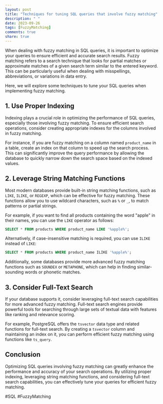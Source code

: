 ```yaml
---
layout: post
title: "Techniques for tuning SQL queries that involve fuzzy matching"
description: " "
date: 2023-09-26
tags: [FuzzyMatching]
comments: true
share: true
---
```


When dealing with fuzzy matching in SQL queries, it is important to optimize your queries to ensure efficient and accurate search results. Fuzzy matching refers to a search technique that looks for partial matches or approximate matches of a given search term similar to the entered keyword. This can be particularly useful when dealing with misspellings, abbreviations, or variations in data entry.

Here, we will explore some techniques to tune your SQL queries when implementing fuzzy matching.

## 1. Use Proper Indexing

Indexing plays a crucial role in optimizing the performance of SQL queries, especially those involving fuzzy matching. To ensure efficient search operations, consider creating appropriate indexes for the columns involved in fuzzy matching.

For instance, if you are fuzzy matching on a column named `product_name` in a table, create an index on that column to speed up the search process. This can significantly improve the query performance by allowing the database to quickly narrow down the search space based on the indexed values.

## 2. Leverage String Matching Functions

Most modern databases provide built-in string matching functions, such as `LIKE`, `ILIKE`, or `REGEXP`, which can be effective for fuzzy matching. These functions allow you to use wildcard characters, such as `%` or `_`, to match patterns or partial strings.

For example, if you want to find all products containing the word "apple" in their names, you can use the `LIKE` operator as follows:

```sql
SELECT * FROM products WHERE product_name LIKE '%apple%';
```

Alternatively, if case-insensitive matching is required, you can use `ILIKE` instead of `LIKE`:

```sql
SELECT * FROM products WHERE product_name ILIKE '%apple%';
```

Additionally, some databases provide more advanced fuzzy matching functions such as `SOUNDEX` or `METAPHONE`, which can help in finding similar-sounding words or phonetic matches.

## 3. Consider Full-Text Search

If your database supports it, consider leveraging full-text search capabilities for more advanced fuzzy matching. Full-text search engines provide powerful tools for searching through large sets of textual data with features like ranking and relevance scoring.

For example, PostgreSQL offers the `tsvector` data type and related functions for full-text search. By creating a `tsvector` column and maintaining an index on it, you can perform efficient fuzzy matching using functions like `ts_query`.

## Conclusion

Optimizing SQL queries involving fuzzy matching can greatly enhance the performance and accuracy of your search operations. By utilizing proper indexing, leveraging string matching functions, and considering full-text search capabilities, you can effectively tune your queries for efficient fuzzy matching.

#SQL #FuzzyMatching
